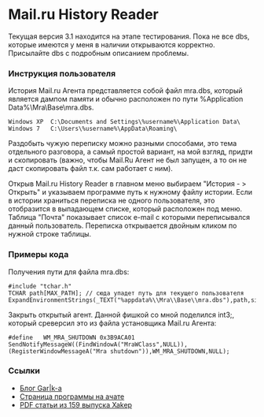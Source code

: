 Mail.ru History Reader
===

Текущая версия 3.1 находится на этапе тестирования. Пока не все dbs, которые имеются у меня в наличии открываются корректно. 
Присылайте dbs с подробным описанием проблемы.

### Инструкция пользователя
История Mail.ru Агента представляется собой файл mra.dbs, который является дампом памяти и обычно расположен по пути %Application Data%\Mra\Base\mra.dbs.

	Windows XP  C:\Documents and Settings\%username%\Application Data\
	Windows 7	С:\Users\%username%\AppData\Roaming\

Раздобыть чужую переписку можно разными способами, это тема отдельного разговора, а самый простой вариант, на мой взгляд, придти и скопировать (важно, чтобы Mail.Ru Агент не был запущен, а то он не даст скопировать файл т.к. сам работает с ним).

Открыв Mail.ru History Reader в главном меню выбираем "История - > Открыть" и указываем программе путь к нужному файлу истории. 
Если в истории храниться переписка не одного пользователя, это отобразится в выпадающем списке, который расположен под меню.
Таблица "Почта" показывает список e-mail с которыми переписывался данный пользователь.
Переписка открывается двойным кликом по нужной строке таблицы.
### Примеры кода
Получения пути для файла mra.dbs:

	#include "tchar.h"
	TCHAR path[MAX_PATH]; // сюда упадет путь для текущего пользователя  
	ExpandEnvironmentStrings(_TEXT("%appdata%\\Mra\\Base\\mra.dbs"),path,sizeof(path));
	
Закрыть открытый агент. Данной фишкой со мной поделился int3;, который среверсил это из файла установщика Mail.ru Агента:

	#define   WM_MRA_SHUTDOWN 0x3B9ACA01
	SendNotifyMessageW((FindWindowA("MraWClass",NULL)),(RegisterWindowMessageA("Mra shutdown")),WM_MRA_SHUTDOWN,NULL);

### Ссылки
  - [Блог Gar|k-а](http://c0dedgarik.blogspot.ru/)
  - [Страница программы на ачате](https://forum.antichat.ru/thread114077.html)
  - [PDF статьи из 159 выпуска Xakep](https://dl.dropbox.com/u/64727368/mra.reader_xa159.pdf)
